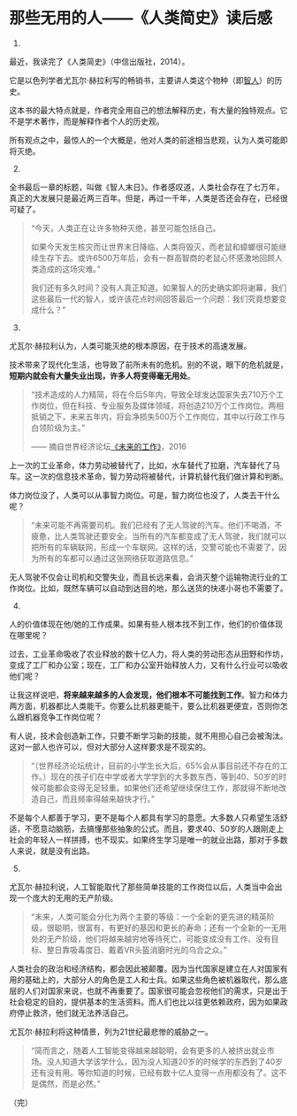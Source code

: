 # 那些无用的人——《人类简史》读后感

1.

最近，我读完了《人类简史》（中信出版社，2014）。

它是以色列学者尤瓦尔·赫拉利写的畅销书，主要讲人类这个物种（即[智人](http://baike.baidu.com/item/%E6%99%BA%E4%BA%BA/1224700)）的历史。

这本书的最大特点就是，作者完全用自己的想法解释历史，有大量的独特观点。它不是学术著作，而是解释作者个人的历史观。

所有观点之中，最惊人的一个大概是，他对人类的前途相当悲观，认为人类可能即将灭绝。

2.

全书最后一章的标题，叫做《智人末日》。作者感叹道，人类社会存在了七万年，真正的大发展只是最近两三百年。但是，再过一千年，人类是否还会存在，已经很可疑了。 

> “今天，人类正在让许多物种灭绝，甚至可能包括自己。
> 
> 如果今天发生核灾而让世界末日降临，人类将毁灭，而老鼠和蟑螂很可能继续生存下去。或许6500万年后，会有一群高智商的老鼠心怀感激地回顾人类造成的这场灾难。”
>  
> 我们还有多久时间？没有人真正知道。如果智人的历史确实即将谢幕，我们这些最后一代的智人，或许该花点时间回答最后一个问题：我们究竟想要变成什么？”

3.

尤瓦尔·赫拉利认为，人类可能灭绝的根本原因，在于技术的高速发展。

技术带来了现代化生活，也导致了前所未有的危机。别的不说，眼下的危机就是，**短期内就会有大量失业出现，许多人将变得毫无用处**。

> “技术造成的人力精简，将在今后5年内，导致全球发达国家失去710万个工作岗位，但在科技、专业服务及媒体领域，将创造210万个工作岗位。两相抵销之下，未来五年内，将会净损失500万个工作岗位，其中以行政工作与白领阶级为主。”
> 
>  —— 摘自世界经济论坛[《未来的工作》](https://www.weforum.org/reports/the-future-of-jobs)，2016 

上一次的工业革命，体力劳动被替代了，比如，水车替代了拉磨，汽车替代了马车。这一次的信息技术革命，智力劳动将被替代，计算机替代我们做计算和判断。

体力岗位没了，人类可以从事智力岗位。可是，智力岗位也没了，人类去干什么呢？

> “未来可能不再需要司机。我们已经有了无人驾驶的汽车。他们不喝酒，不疲惫，比人类驾驶还要安全。当所有的汽车都变成了无人驾驶，我们就可以把所有的车辆联网，形成一个车联网。这样的话，交警可能也不需要了，因为所有的车都可以通过这张网络获取道路信息。”

无人驾驶不仅会让司机和交警失业，而且长远来看，会消灭整个运输物流行业的工作岗位。比如，既然车辆可以自动到达目的地，那么送货的快递小哥也不需要了。

4.

人的价值体现在他/她的工作成果。如果有些人根本找不到工作，他们的价值体现在哪里呢？

过去，工业革命吸收了农业释放的数十亿人力，将人类的劳动形态从田野和作坊，变成了工厂和办公室；现在，工厂和办公室开始释放人力，又有什么行业可以吸收他们呢？

让我这样说吧，**将来越来越多的人会发现，他们根本不可能找到工作**。智力和体力两方面，机器都比人类能干。你要么比机器更能干，要么比机器更便宜，否则你怎么跟机器竞争工作岗位呢？

有人说，技术会创造新工作，只要不断学习新的技能，就不用担心自己会被淘汰。这对一部人也许可以，但对大部分人这样要求是不现实的。

> “（世界经济论坛统计，目前的小学生长大后，65%会从事目前还不存在的工作。）现在的孩子们在中学或者大学学到的大多数东西，等到40、50岁的时候可能都会变得无足轻重。如果他们还希望继续保住工作，那就得不断地改造自己，而且频率得越来越快才行。”

不是每个人都善于学习，更不是每个人都具有学习的意愿。大多数人只希望生活舒适，不愿意动脑筋，去搞懂那些抽象的公式。而且，要求40、50岁的人跟刚走上社会的年轻人一样拼搏，也不现实。如果终生学习是唯一的就业出路，那对于多数人来说，就是没有出路。

5.

尤瓦尔·赫拉利说，人工智能取代了那些简单技能的工作岗位以后，人类当中会出现一个庞大的无用的无产阶级。

> “未来，人类可能会分化为两个主要的等级：一个全新的更先进的精英阶级，很聪明，很富有，有更好的基因和更长的寿命；还有一个全新的一无用处的无产阶级，他们将越来越穷地等待死亡，可能变成没有工作、没有目标、整日靠吸毒度日、戴着VR头盔消磨时光的乌合之众。”

人类社会的政治和经济结构，都会因此被颠覆。因为当代国家是建立在人对国家有用的基础上的，大部分人的角色是工人和士兵。如果这些角色被机器取代，那么底层的人们对国家来说，也就不再重要了。国家很可能会忽视他们的需求，只是出于社会稳定的目的，提供基本的生活资料。而人们也比以往更依赖政府，因为如果政府停止救济，他们就无法养活自己。

尤瓦尔·赫拉利将这种情景，列为21世纪最悲惨的威胁之一。

> “简而言之，随着人工智能变得越来越聪明，会有更多的人被挤出就业市场。没人知道大学该学什么，因为没人知道20岁的时候学的东西到了40岁还有没有用。等你知道的时候，已经有数十亿人变得一点用都没有了。这不是偶然，而是必然。”

（完）
